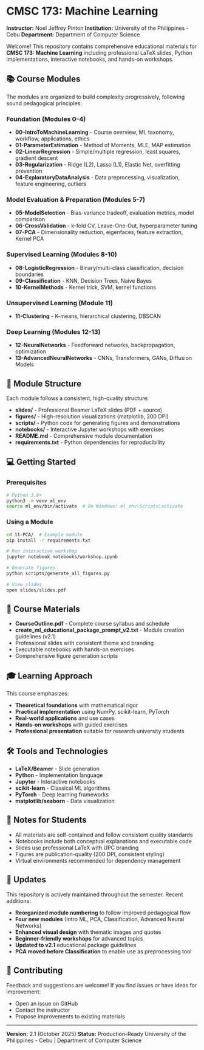 # CMSC 173: Machine Learning

**Instructor:** Noel Jeffrey Pinton
**Institution:** University of the Philippines - Cebu
**Department:** Department of Computer Science

Welcome! This repository contains comprehensive educational materials for **CMSC 173: Machine Learning** including professional LaTeX slides, Python implementations, interactive notebooks, and hands-on workshops.

## 📚 Course Modules

The modules are organized to build complexity progressively, following sound pedagogical principles:

### Foundation (Modules 0-4)
- **00-IntroToMachineLearning** - Course overview, ML taxonomy, workflow, applications, ethics
- **01-ParameterEstimation** - Method of Moments, MLE, MAP estimation
- **02-LinearRegression** - Simple/multiple regression, least squares, gradient descent
- **03-Regularization** - Ridge (L2), Lasso (L1), Elastic Net, overfitting prevention
- **04-ExploratoryDataAnalysis** - Data preprocessing, visualization, feature engineering, outliers

### Model Evaluation & Preparation (Modules 5-7)
- **05-ModelSelection** - Bias-variance tradeoff, evaluation metrics, model comparison
- **06-CrossValidation** - k-fold CV, Leave-One-Out, hyperparameter tuning
- **07-PCA** - Dimensionality reduction, eigenfaces, feature extraction, Kernel PCA

### Supervised Learning (Modules 8-10)
- **08-LogisticRegression** - Binary/multi-class classification, decision boundaries
- **09-Classification** - KNN, Decision Trees, Naive Bayes
- **10-KernelMethods** - Kernel trick, SVM, kernel functions

### Unsupervised Learning (Module 11)
- **11-Clustering** - K-means, hierarchical clustering, DBSCAN

### Deep Learning (Modules 12-13)
- **12-NeuralNetworks** - Feedforward networks, backpropagation, optimization
- **13-AdvancedNeuralNetworks** - CNNs, Transformers, GANs, Diffusion Models

## 🎯 Module Structure

Each module follows a consistent, high-quality structure:

- **slides/** - Professional Beamer LaTeX slides (PDF + source)
- **figures/** - High-resolution visualizations (matplotlib, 200 DPI)
- **scripts/** - Python code for generating figures and demonstrations
- **notebooks/** - Interactive Jupyter workshops with exercises
- **README.md** - Comprehensive module documentation
- **requirements.txt** - Python dependencies for reproducibility

## 💻 Getting Started

### Prerequisites
```bash
# Python 3.8+
python3 -m venv ml_env
source ml_env/bin/activate  # On Windows: ml_env\Scripts\activate
```

### Using a Module
```bash
cd 11-PCA/  # Example module
pip install -r requirements.txt

# Run interactive workshop
jupyter notebook notebooks/workshop.ipynb

# Generate figures
python scripts/generate_all_figures.py

# View slides
open slides/slides.pdf
```

## 📖 Course Materials

- **CourseOutline.pdf** - Complete course syllabus and schedule
- **create_ml_educational_package_prompt_v2.txt** - Module creation guidelines (v2.1)
- Professional slides with consistent theme and branding
- Executable notebooks with hands-on exercises
- Comprehensive figure generation scripts

## 🎓 Learning Approach

This course emphasizes:
- **Theoretical foundations** with mathematical rigor
- **Practical implementation** using NumPy, scikit-learn, PyTorch
- **Real-world applications** and use cases
- **Hands-on workshops** with guided exercises
- **Professional presentation** suitable for research university students

## 🛠️ Tools and Technologies

- **LaTeX/Beamer** - Slide generation
- **Python** - Implementation language
- **Jupyter** - Interactive notebooks
- **scikit-learn** - Classical ML algorithms
- **PyTorch** - Deep learning frameworks
- **matplotlib/seaborn** - Data visualization

## 📝 Notes for Students

- All materials are self-contained and follow consistent quality standards
- Notebooks include both conceptual explanations and executable code
- Slides use professional LaTeX with UPC branding
- Figures are publication-quality (200 DPI, consistent styling)
- Virtual environments recommended for dependency management

## 🔄 Updates

This repository is actively maintained throughout the semester. Recent additions:
- **Reorganized module numbering** to follow improved pedagogical flow
- **Four new modules** (Intro ML, PCA, Classification, Advanced Neural Networks)
- **Enhanced visual design** with thematic images and quotes
- **Beginner-friendly workshops** for advanced topics
- **Updated to v2.1** educational package guidelines
- **PCA moved before Classification** to enable use as preprocessing tool

## 🤝 Contributing

Feedback and suggestions are welcome! If you find issues or have ideas for improvement:
- Open an issue on GitHub
- Contact the instructor
- Propose improvements to existing materials

---

**Version:** 2.1 (October 2025)
**Status:** Production-Ready
University of the Philippines - Cebu | Department of Computer Science

